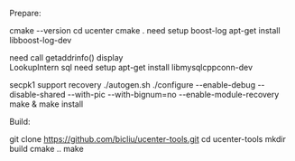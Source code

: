 Prepare:

cmake --version
cd  ucenter
cmake   . 
need setup boost-log
apt-get install libboost-log-dev

need call  getaddrinfo() display  
LookupIntern
sql need setup
apt-get install  libmysqlcppconn-dev

secpk1 support recovery
./autogen.sh
./configure --enable-debug --disable-shared --with-pic --with-bignum=no --enable-module-recovery
make & make install

Build:

git clone https://github.com/bicliu/ucenter-tools.git
cd ucenter-tools
mkdir build
cmake ..
make
